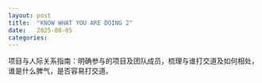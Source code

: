 ```yaml
---
layout: post
title:  "KNOW WHAT YOU ARE DOING 2"
date:   2025-08-05
categories: 
---
```



项目与人际关系指南：明确参与的项目及团队成员，梳理与谁打交道及如何相处，谁是什么脾气，是否容易打交道。
